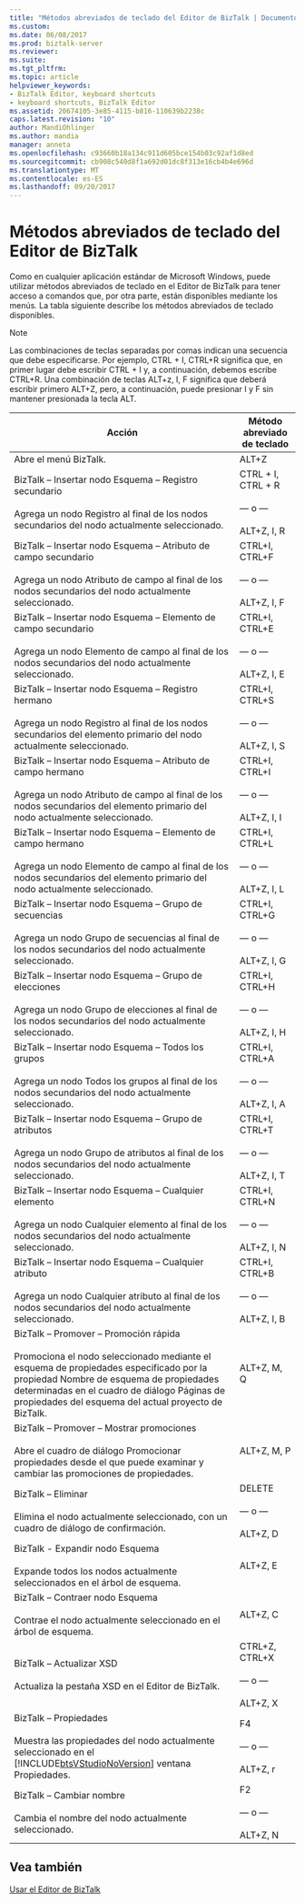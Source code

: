 ```yaml
---
title: "Métodos abreviados de teclado del Editor de BizTalk | Documentos de Microsoft"
ms.custom: 
ms.date: 06/08/2017
ms.prod: biztalk-server
ms.reviewer: 
ms.suite: 
ms.tgt_pltfrm: 
ms.topic: article
helpviewer_keywords:
- BizTalk Editor, keyboard shortcuts
- keyboard shortcuts, BizTalk Editor
ms.assetid: 20674105-3e85-4115-b816-110639b2238c
caps.latest.revision: "10"
author: MandiOhlinger
ms.author: mandia
manager: anneta
ms.openlocfilehash: c93660b18a134c911d605bce154b03c92af1d8ed
ms.sourcegitcommit: cb908c540d8f1a692d01dc8f313e16cb4b4e696d
ms.translationtype: MT
ms.contentlocale: es-ES
ms.lasthandoff: 09/20/2017
---
```

# <a name="biztalk-editor-keyboard-shortcuts"></a>Métodos abreviados de teclado del Editor de BizTalk
Como en cualquier aplicación estándar de Microsoft Windows, puede utilizar métodos abreviados de teclado en el Editor de BizTalk para tener acceso a comandos que, por otra parte, están disponibles mediante los menús. La tabla siguiente describe los métodos abreviados de teclado disponibles.  
  
> [!NOTE]
>  Las combinaciones de teclas separadas por comas indican una secuencia que debe especificarse. Por ejemplo, CTRL + I, CTRL+R significa que, en primer lugar debe escribir CTRL + I y, a continuación, debemos escribe CTRL+R. Una combinación de teclas ALT+z, I, F significa que deberá escribir primero ALT+Z, pero, a continuación, puede presionar I y F sin mantener presionada la tecla ALT.  
  
|Acción|Método abreviado de teclado|  
|------------|-----------------------|  
|Abre el menú BizTalk.|ALT+Z||  
|BizTalk – Insertar nodo Esquema – Registro secundario<br /><br /> Agrega un nodo Registro al final de los nodos secundarios del nodo actualmente seleccionado.|CTRL + I, CTRL + R<br /><br /> — o —<br /><br /> ALT+Z, I, R|  
|BizTalk – Insertar nodo Esquema – Atributo de campo secundario<br /><br /> Agrega un nodo Atributo de campo al final de los nodos secundarios del nodo actualmente seleccionado.|CTRL+I, CTRL+F<br /><br /> — o —<br /><br /> ALT+Z, I, F|  
|BizTalk – Insertar nodo Esquema – Elemento de campo secundario<br /><br /> Agrega un nodo Elemento de campo al final de los nodos secundarios del nodo actualmente seleccionado.|CTRL+I, CTRL+E<br /><br /> — o —<br /><br /> ALT+Z, I, E|  
|BizTalk – Insertar nodo Esquema – Registro hermano<br /><br /> Agrega un nodo Registro al final de los nodos secundarios del elemento primario del nodo actualmente seleccionado.|CTRL+I, CTRL+S<br /><br /> — o —<br /><br /> ALT+Z, I, S|  
|BizTalk – Insertar nodo Esquema – Atributo de campo hermano<br /><br /> Agrega un nodo Atributo de campo al final de los nodos secundarios del elemento primario del nodo actualmente seleccionado.|CTRL+I, CTRL+I<br /><br /> — o —<br /><br /> ALT+Z, I, I|  
|BizTalk – Insertar nodo Esquema – Elemento de campo hermano<br /><br /> Agrega un nodo Elemento de campo al final de los nodos secundarios del elemento primario del nodo actualmente seleccionado.|CTRL+I, CTRL+L<br /><br /> — o —<br /><br /> ALT+Z, I, L|  
|BizTalk – Insertar nodo Esquema – Grupo de secuencias<br /><br /> Agrega un nodo Grupo de secuencias al final de los nodos secundarios del nodo actualmente seleccionado.|CTRL+I, CTRL+G<br /><br /> — o —<br /><br /> ALT+Z, I, G|  
|BizTalk – Insertar nodo Esquema – Grupo de elecciones<br /><br /> Agrega un nodo Grupo de elecciones al final de los nodos secundarios del nodo actualmente seleccionado.|CTRL+I, CTRL+H<br /><br /> — o —<br /><br /> ALT+Z, I, H|  
|BizTalk – Insertar nodo Esquema – Todos los grupos<br /><br /> Agrega un nodo Todos los grupos al final de los nodos secundarios del nodo actualmente seleccionado.|CTRL+I, CTRL+A<br /><br /> — o —<br /><br /> ALT+Z, I, A|  
|BizTalk – Insertar nodo Esquema – Grupo de atributos<br /><br /> Agrega un nodo Grupo de atributos al final de los nodos secundarios del nodo actualmente seleccionado.|CTRL+I, CTRL+T<br /><br /> — o —<br /><br /> ALT+Z, I, T|  
|BizTalk – Insertar nodo Esquema – Cualquier elemento<br /><br /> Agrega un nodo Cualquier elemento al final de los nodos secundarios del nodo actualmente seleccionado.|CTRL+I, CTRL+N<br /><br /> — o —<br /><br /> ALT+Z, I, N|  
|BizTalk – Insertar nodo Esquema – Cualquier atributo<br /><br /> Agrega un nodo Cualquier atributo al final de los nodos secundarios del nodo actualmente seleccionado.|CTRL+I, CTRL+B<br /><br /> — o —<br /><br /> ALT+Z, I, B|  
|BizTalk – Promover – Promoción rápida<br /><br /> Promociona el nodo seleccionado mediante el esquema de propiedades especificado por la propiedad Nombre de esquema de propiedades determinadas en el cuadro de diálogo Páginas de propiedades del esquema del actual proyecto de BizTalk.|ALT+Z, M, Q|  
|BizTalk – Promover – Mostrar promociones<br /><br /> Abre el cuadro de diálogo Promocionar propiedades desde el que puede examinar y cambiar las promociones de propiedades.|ALT+Z, M, P|  
|BizTalk – Eliminar<br /><br /> Elimina el nodo actualmente seleccionado, con un cuadro de diálogo de confirmación.|DELETE<br /><br /> — o —<br /><br /> ALT+Z, D|  
|BizTalk - Expandir nodo Esquema<br /><br /> Expande todos los nodos actualmente seleccionados en el árbol de esquema.|ALT+Z, E|  
|BizTalk – Contraer nodo Esquema<br /><br /> Contrae el nodo actualmente seleccionado en el árbol de esquema.|ALT+Z, C|  
|BizTalk – Actualizar XSD<br /><br /> Actualiza la pestaña XSD en el Editor de BizTalk.|CTRL+Z, CTRL+X<br /><br /> — o —<br /><br /> ALT+Z, X|  
|BizTalk – Propiedades<br /><br /> Muestra las propiedades del nodo actualmente seleccionado en el [!INCLUDE[btsVStudioNoVersion](../includes/btsvstudionoversion-md.md)] ventana Propiedades.|F4<br /><br /> — o —<br /><br /> ALT+Z, r|  
|BizTalk – Cambiar nombre<br /><br /> Cambia el nombre del nodo actualmente seleccionado.|F2<br /><br /> — o —<br /><br /> ALT+Z, N|  
  
## <a name="see-also"></a>Vea también  
 [Usar el Editor de BizTalk](../core/using-biztalk-editor.md)